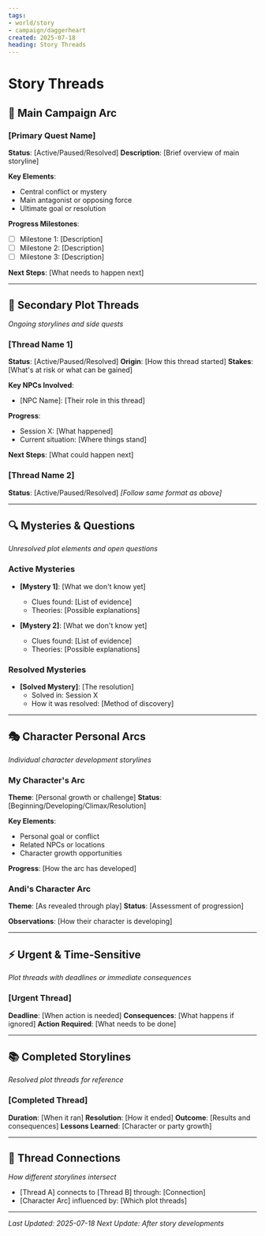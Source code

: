 ```yaml
---
tags:
- world/story
- campaign/daggerheart
created: 2025-07-18
heading: Story Threads
---
```


# Story Threads

## 🎯 Main Campaign Arc
### [Primary Quest Name]
**Status**: [Active/Paused/Resolved]
**Description**: [Brief overview of main storyline]

**Key Elements**:
- Central conflict or mystery
- Main antagonist or opposing force
- Ultimate goal or resolution

**Progress Milestones**:
- [ ] Milestone 1: [Description]
- [ ] Milestone 2: [Description]
- [ ] Milestone 3: [Description]

**Next Steps**: [What needs to happen next]

---

## 🧵 Secondary Plot Threads
*Ongoing storylines and side quests*

### [Thread Name 1]
**Status**: [Active/Paused/Resolved]
**Origin**: [How this thread started]
**Stakes**: [What's at risk or what can be gained]

**Key NPCs Involved**:
- [NPC Name]: [Their role in this thread]

**Progress**:
- Session X: [What happened]
- Current situation: [Where things stand]

**Next Steps**: [What could happen next]

### [Thread Name 2]
**Status**: [Active/Paused/Resolved]
*[Follow same format as above]*

---

## 🔍 Mysteries & Questions
*Unresolved plot elements and open questions*

### Active Mysteries
- **[Mystery 1]**: [What we don't know yet]
  - Clues found: [List of evidence]
  - Theories: [Possible explanations]
  
- **[Mystery 2]**: [What we don't know yet]
  - Clues found: [List of evidence]
  - Theories: [Possible explanations]

### Resolved Mysteries
- **[Solved Mystery]**: [The resolution]
  - Solved in: Session X
  - How it was resolved: [Method of discovery]

---

## 🎭 Character Personal Arcs
*Individual character development storylines*

### My Character's Arc
**Theme**: [Personal growth or challenge]
**Status**: [Beginning/Developing/Climax/Resolution]

**Key Elements**:
- Personal goal or conflict
- Related NPCs or locations
- Character growth opportunities

**Progress**: [How the arc has developed]

### Andi's Character Arc
**Theme**: [As revealed through play]
**Status**: [Assessment of progression]

**Observations**: [How their character is developing]

---

## ⚡ Urgent & Time-Sensitive
*Plot threads with deadlines or immediate consequences*

### [Urgent Thread]
**Deadline**: [When action is needed]
**Consequences**: [What happens if ignored]
**Action Required**: [What needs to be done]

---

## 📚 Completed Storylines
*Resolved plot threads for reference*

### [Completed Thread]
**Duration**: [When it ran]
**Resolution**: [How it ended]
**Outcome**: [Results and consequences]
**Lessons Learned**: [Character or party growth]

---

## 🔗 Thread Connections
*How different storylines intersect*

- [Thread A] connects to [Thread B] through: [Connection]
- [Character Arc] influenced by: [Which plot threads]

---

*Last Updated: 2025-07-18*
*Next Update: After story developments*